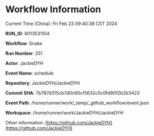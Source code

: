 # Workflow Information

Current Time (China): Fri Feb 23 09:40:38 CST 2024  

**RUN_ID**: 8013531104  

**Workflow**: Snake  

**Run Number**: 251  

**Actor**: JackieDYH  

**Event Name**: schedule  

**Repository**: JackieDYH/JackieDYH  

**Commit SHA**: 7b787d315cb7d0c60cf5632c5c0fd90f2b2b3423  

**Event Path**: /home/runner/work/_temp/_github_workflow/event.json  

**Workspace**: /home/runner/work/JackieDYH/JackieDYH  

Other information: [https://github.com/JackieDYH](https://github.com/JackieDYH)
